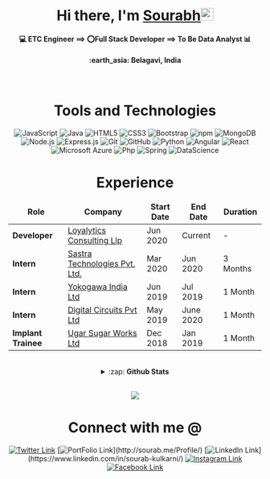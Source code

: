 <!-------------------------------------------------------Hi there, I'm Sourabh------------------------------>
<div align="center">
  <h1>Hi there, I'm <a href="https://twitter.com/s0urabh_k" target="_blank">Sourabh</a><img src="https://media.giphy.com/media/hvRJCLFzcasrR4ia7z/giphy.gif" width="25px"> </h1>
</div>

<!-------------------------------------------------------About----------------------------------------->
<div align="center">
	<h4>💻 ETC Engineer ==> ⭕Full Stack Developer  ==> To Be Data Analyst 📊 </h4>
        <h4>:earth_asia: Belagavi, India </h4>  
 <div>
<!-------------------------------------------------------Tools and Technologies----------------------------------------->
<br>

<h1 align ="center">Tools and Technologies</h1>

![JavaScript](https://img.shields.io/badge/-JavaScript-yellow?style=flat-square&logo=javascript&logoColor=white)
![Java](https://img.shields.io/badge/-java-45b8d8?style=flat-square&logo=java&logoColor=white)
![HTML5](https://img.shields.io/badge/-HTML5-E34F26?style=flat-square&logo=html5&logoColor=white)
![CSS3](https://img.shields.io/badge/-CSS3-1572B6?style=flat-square&logo=css3)
![Bootstrap](https://img.shields.io/badge/-Bootstrap-563D7C?style=flat-square&logo=bootstrap)
![npm](https://img.shields.io/badge/-NPM-CB3837?style=flat-square&logo=npm&logoColor=white)
![MongoDB](https://img.shields.io/badge/-MongoDB-13aa52?style=flat-square&logo=mongodb&logoColor=white)
![Node.js](https://img.shields.io/badge/-Nodejs-43853d?style=flat-square&logo=Node.js&logoColor=white)
![Express.js](https://img.shields.io/badge/express.js%20-%23404d59.svg?&style=flat-square)
![Git](https://img.shields.io/badge/-Git-black?style=flat-square&logo=git&logoColor=white)
![GitHub](https://img.shields.io/badge/-GitHub-181717?style=flat-square&logo=github&logoColor=white)
![Python](https://img.shields.io/badge/-Python-blue?style=flat-square&logo=python&logoColor=white)
![Angular](https://img.shields.io/badge/-Angular-red?style=flat-square&logo=angular&logoColor=white)
![React](https://img.shields.io/badge/-React-blue?style=flat-square&logo=react&logoColor=white)
![Microsoft Azure](https://img.shields.io/badge/Microsoft%20Azure-232F7E?style=flat-square&logo=microsoft-azure&logoColor=white)
![Php](https://img.shields.io/badge/-php-45b8d8?style=flat-square&logo=php&logoColor=white)
![Spring](https://img.shields.io/badge/-Spring-green?style=flat-square&logo=spring&logoColor=white)
![DataScience](https://img.shields.io/badge/DS-DataScience-lightblue?style=flat-square&logo=data&logoColor=white)

<!------------------------------------------------------Experience----------------------------------->
<h1>Experience</h1>
<table>
  <thead align="center">
    <tr border: none;>
      <td><b>Role</b></td>
      <td><b>Company</b></td>
      <td><b>Start Date</b></td>
      <td><b>End Date</b></td>
      <td><b>Duration</b></td>
    </tr>
  </thead>
  <tbody>
  <tr>
	    <td><b>Developer</b></td>
      <td><a href="http://www.loyalytics.ai/">Loyalytics Consulting Llp</a></td>
      <td>Jun 2020</td>
      <td>Current</td>
      <td>-</td>
    </tr>
    <tr>
	    <td><b>Intern</b></td>
      <td><a href="https://sastratechnologies.in/">Sastra Technologies Pvt. Ltd.</a></td>
      <td>Mar 2020</td>
      <td>Jun 2020</td>
      <td>3 Months</td>
    </tr>
    <tr>
	    <td><b>Intern</b></td>
      <td><a href="http://www.yokogawa.com/in/">Yokogawa India Ltd</a></td>
      <td>Jun 2019</td>
      <td>Jul 2019</td>
      <td>1 Month</td>
    </tr>
	  <tr>
		  <td><b>Intern</b></td>
      <td><a href="http://www.digitalcircuits.in/">Digital Circuits Pvt Ltd</a></td>
      <td>May 2019</td>
      <td>June 2020</td>
      <td>1 Month</td>
    </tr>
		<tr>
			<td><b>Implant Trainee</b></td>
      <td><a href="http://www.ugarsugar.com/">Ugar Sugar Works Ltd</a></td>
      <td>Dec 2018</td>
      <td>Jan 2019</td>
      <td>1 Month</td>
    </tr>
  </tbody>
</table>
<!-----------------------------------------------------GitHub Stats ------------------------------------------------------>
<br>
 <details>
	<summary>:zap: <b>Github Stats</b></summary>

[![Sourabh's github stats](https://github-readme-stats.vercel.app/api?username=souru98&bg_color=30,e96443,904e95&title_color=fff&text_color=fff)](https://github.com/souru98/github-readme-stats)
[![Top Langs](https://github-readme-stats.vercel.app/api/top-langs/?username=souru98&langs_count=8&layout=compact&bg_color=30,e96443,904e95&title_color=fff&text_color=fff)](https://github.com/souru98/github-readme-stats)
</details>
<br>

![](https://komarev.com/ghpvc/?username=souru98)

# Connect with me @
<!----------------------------------------------------Social links------------------------------------------->

[![Twitter Link](https://img.shields.io/twitter/follow/s0urabh_k?color=1DA1F2&label=%40s0urabh_k&logo=Twitter&style=flat)](https://twitter.com/s0urabh_k)
[![PortFolio Link](https://img.shields.io/badge/Portfolio/sourabhkulkarni%20-%230077B5.svg?&style=flat&logo=codepen&logoColor=white")](http://sourab.me/Profile/)
[![LinkedIn Link](https://img.shields.io/badge/linkedin/in/sourabhkulkarni%20-%230077B5.svg?&style=flat&logo=linkedin&logoColor=white")](https://www.linkedin.com/in/sourab-kulkarni/)
[![Instagram Link](https://img.shields.io/badge/instagram.com/dev_sourabh_k%20-%23E4405F.svg?&style=flat&logo=Instagram&logoColor=white)](https://www.instagram.com/dev_sourabh_k/)
[![Facebook Link](https://img.shields.io/badge/facebook.com/Souru.98%20-%230077B5.svg?&style=flat&logo=Facebook&logoColor=black)](https://www.facebook.com/Souru.98)
